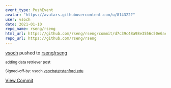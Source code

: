 ```yaml
---
event_type: PushEvent
avatar: "https://avatars.githubusercontent.com/u/814322?"
user: vsoch
date: 2021-01-10
repo_name: rseng/rseng
html_url: https://github.com/rseng/rseng/commit/d7c39c48a98e3556c50e6acf2827ea06c6a6122c
repo_url: https://github.com/rseng/rseng
---
```


<a href='https://github.com/vsoch' target='_blank'>vsoch</a> pushed to <a href='https://github.com/rseng/rseng' target='_blank'>rseng/rseng</a>

<small>adding data retriever post

Signed-off-by: vsoch <vsochat@stanford.edu></small>

<a href='https://github.com/rseng/rseng/commit/d7c39c48a98e3556c50e6acf2827ea06c6a6122c' target='_blank'>View Commit</a>
